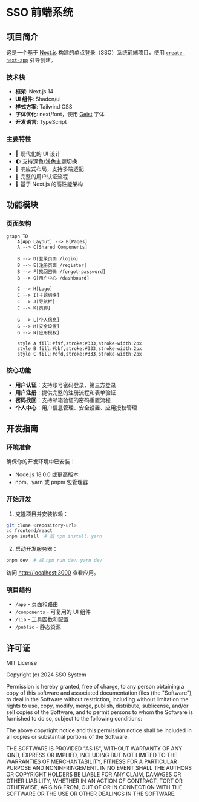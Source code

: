 # SSO 前端系统

## 项目简介

这是一个基于 [Next.js](https://nextjs.org) 构建的单点登录（SSO）系统前端项目，使用 [`create-next-app`](https://nextjs.org/docs/app/api-reference/cli/create-next-app) 引导创建。

### 技术栈

-   **框架**: Next.js 14
-   **UI 组件**: Shadcn/ui
-   **样式方案**: Tailwind CSS
-   **字体优化**: next/font，使用 [Geist](https://vercel.com/font) 字体
-   **开发语言**: TypeScript

### 主要特性

-   🎨 现代化的 UI 设计
-   🌓 支持深色/浅色主题切换
-   📱 响应式布局，支持多端适配
-   🔐 完整的用户认证流程
-   🚀 基于 Next.js 的高性能架构

## 功能模块

### 页面架构

```mermaid
graph TD
    A[App Layout] --> B[Pages]
    A --> C[Shared Components]

    B --> D[登录页面 /login]
    B --> E[注册页面 /register]
    B --> F[找回密码 /forgot-password]
    B --> G[用户中心 /dashboard]

    C --> H[Logo]
    C --> I[主题切换]
    C --> J[导航栏]
    C --> K[页脚]

    G --> L[个人信息]
    G --> M[安全设置]
    G --> N[应用授权]

    style A fill:#f9f,stroke:#333,stroke-width:2px
    style B fill:#bbf,stroke:#333,stroke-width:2px
    style C fill:#dfd,stroke:#333,stroke-width:2px
```

### 核心功能

-   **用户认证**：支持账号密码登录、第三方登录
-   **用户注册**：提供完整的注册流程和表单验证
-   **密码找回**：支持邮箱验证的密码重置流程
-   **个人中心**：用户信息管理、安全设置、应用授权管理

## 开发指南

### 环境准备

确保你的开发环境中已安装：

-   Node.js 18.0.0 或更高版本
-   npm、yarn 或 pnpm 包管理器

### 开始开发

1. 克隆项目并安装依赖：

```bash
git clone <repository-url>
cd frontend/react
pnpm install  # 或 npm install、yarn
```

2. 启动开发服务器：

```bash
pnpm dev  # 或 npm run dev、yarn dev
```

访问 [http://localhost:3000](http://localhost:3000) 查看应用。

### 项目结构

-   `/app` - 页面和路由
-   `/components` - 可复用的 UI 组件
-   `/lib` - 工具函数和配置
-   `/public` - 静态资源

## 许可证

MIT License

Copyright (c) 2024 SSO System

Permission is hereby granted, free of charge, to any person obtaining a copy
of this software and associated documentation files (the "Software"), to deal
in the Software without restriction, including without limitation the rights
to use, copy, modify, merge, publish, distribute, sublicense, and/or sell
copies of the Software, and to permit persons to whom the Software is
furnished to do so, subject to the following conditions:

The above copyright notice and this permission notice shall be included in all
copies or substantial portions of the Software.

THE SOFTWARE IS PROVIDED "AS IS", WITHOUT WARRANTY OF ANY KIND, EXPRESS OR
IMPLIED, INCLUDING BUT NOT LIMITED TO THE WARRANTIES OF MERCHANTABILITY,
FITNESS FOR A PARTICULAR PURPOSE AND NONINFRINGEMENT. IN NO EVENT SHALL THE
AUTHORS OR COPYRIGHT HOLDERS BE LIABLE FOR ANY CLAIM, DAMAGES OR OTHER
LIABILITY, WHETHER IN AN ACTION OF CONTRACT, TORT OR OTHERWISE, ARISING FROM,
OUT OF OR IN CONNECTION WITH THE SOFTWARE OR THE USE OR OTHER DEALINGS IN THE
SOFTWARE.
